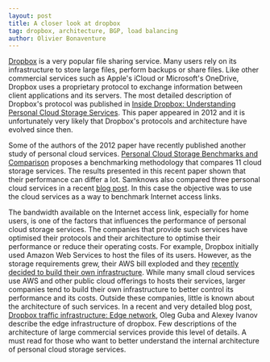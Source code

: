 ```yaml
---
layout: post
title: A closer look at dropbox
tag: dropbox, architecture, BGP, load balancing
author: Olivier Bonaventure
---
```


[Dropbox](https://dropbox.com) is a very popular file sharing service. Many users rely on its infrastructure to store large files, perform backups or share files. Like other commercial services such as Apple's iCloud or Microsoft's OneDrive, Dropbox uses a proprietary protocol to exchange information between client applications and its servers. The most detailed description of Dropbox's protocol was published in [Inside Dropbox: Understanding Personal Cloud Storage Services](https://www.ict-mplane.eu/sites/default/files/public/publications/211p481.pdf). This paper appeared in 2012 and it is unfortunately very likely that Dropbox's protocols and architecture have evolved since then.

Some of the authors of the 2012 paper have recently published another study of personal cloud services. [Personal Cloud Storage
Benchmarks and Comparison](https://iris.polito.it/retrieve/handle/11583/2603583/149996/TCC_Personal_cloud.pdf) proposes a benchmarking methodology that compares 11 cloud storage services. The results presented in this recent paper shown that their performance can differ a lot. Samknows also compared three personal cloud services in a recent [blog post](https://blog.samknows.com/beyond-speed-tests-benchmarking-dropbox-google-and-microsoft-298300b34873). In this case the objective was to use the cloud services as a way to benchmark Internet access links.

The bandwidth available on the Internet access link, especially for home users, is one of the factors that influences the performance of personal cloud storage services. The companies that provide such services have optimised their protocols and their architecture to optimise their performance or reduce their operating costs. For example, Dropbox initially used Amazon Web Services to host the files of its users. However, as the storage requirements grew, their AWS bill exploded and they [recently decided to build their own infrastructure](https://www.bloomberg.com/gadfly/articles/2018-03-01/dropbox-s-best-move-was-breaking-up-with-amazon-s-cloud). While many small cloud services use AWS and other public cloud offerings to hosts their services, larger companies tend to build their own infrastructure to better control its performance and its costs. Outside these companies, little is known about the architecture of such services. In a recent and very detailed blog post, [Dropbox traffic infrastructure: Edge network](https://blogs.dropbox.com/tech/2018/10/dropbox-traffic-infrastructure-edge-network/), Oleg Guba and Alexey Ivanov describe the edge infrastructure of dropbox. Few descriptions of the architecture of large commercial services provide this level of details. A must read for those who want to better understand the internal architecture of personal cloud storage services. 